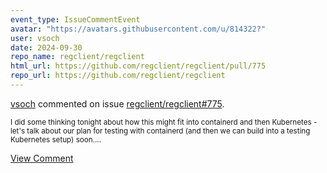 ```yaml
---
event_type: IssueCommentEvent
avatar: "https://avatars.githubusercontent.com/u/814322?"
user: vsoch
date: 2024-09-30
repo_name: regclient/regclient
html_url: https://github.com/regclient/regclient/pull/775
repo_url: https://github.com/regclient/regclient
---
```


<a href='https://github.com/vsoch' target='_blank'>vsoch</a> commented on issue <a href='https://github.com/regclient/regclient/pull/775' target='_blank'>regclient/regclient#775</a>.

<small>I did some thinking tonight about how this might fit into containerd and then Kubernetes - let's talk about our plan for testing with containerd (and then we can build into a testing Kubernetes setup) soon....</small>

<a href='https://github.com/regclient/regclient/pull/775' target='_blank'>View Comment</a>